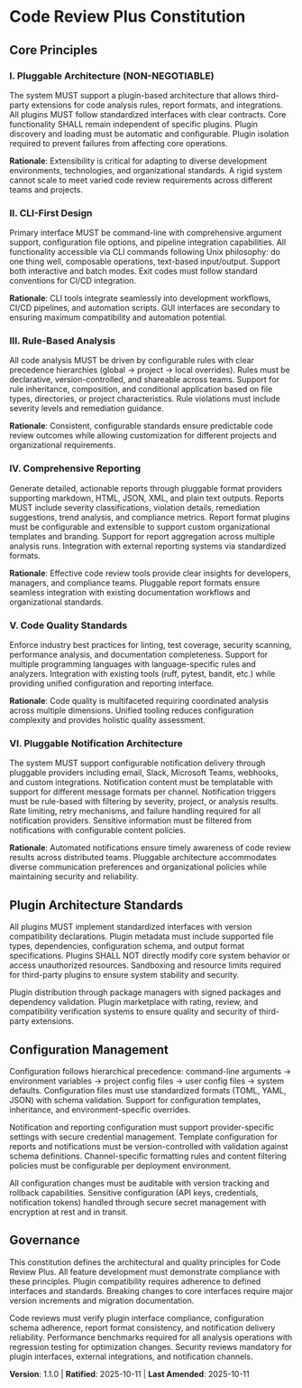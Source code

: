 <!--
Sync Impact Report:
- Version change: 1.0.0 → 1.1.0
- Modified principles: IV. Comprehensive Reporting (expanded with pluggable formats)
- Added principles: VI. Pluggable Notification Architecture
- Added sections: Notification Architecture Standards (expanded Configuration Management)
- Templates requiring updates: ✅ plan-template.md, spec-template.md, tasks-template.md, agent-file-template.md
- Follow-up TODOs: None
-->

# Code Review Plus Constitution

## Core Principles

### I. Pluggable Architecture (NON-NEGOTIABLE)
The system MUST support a plugin-based architecture that allows third-party extensions for 
code analysis rules, report formats, and integrations. All plugins MUST follow standardized 
interfaces with clear contracts. Core functionality SHALL remain independent of specific 
plugins. Plugin discovery and loading must be automatic and configurable. Plugin isolation 
required to prevent failures from affecting core operations.

**Rationale**: Extensibility is critical for adapting to diverse development environments, 
technologies, and organizational standards. A rigid system cannot scale to meet varied 
code review requirements across different teams and projects.

### II. CLI-First Design
Primary interface MUST be command-line with comprehensive argument support, configuration 
file options, and pipeline integration capabilities. All functionality accessible via CLI 
commands following Unix philosophy: do one thing well, composable operations, text-based 
input/output. Support both interactive and batch modes. Exit codes must follow standard 
conventions for CI/CD integration.

**Rationale**: CLI tools integrate seamlessly into development workflows, CI/CD pipelines, 
and automation scripts. GUI interfaces are secondary to ensuring maximum compatibility 
and automation potential.

### III. Rule-Based Analysis  
All code analysis MUST be driven by configurable rules with clear precedence hierarchies 
(global → project → local overrides). Rules must be declarative, version-controlled, and 
shareable across teams. Support for rule inheritance, composition, and conditional 
application based on file types, directories, or project characteristics. Rule violations 
must include severity levels and remediation guidance.

**Rationale**: Consistent, configurable standards ensure predictable code review outcomes 
while allowing customization for different projects and organizational requirements.

### IV. Comprehensive Reporting
Generate detailed, actionable reports through pluggable format providers supporting 
markdown, HTML, JSON, XML, and plain text outputs. Reports MUST include severity 
classifications, violation details, remediation suggestions, trend analysis, and compliance 
metrics. Report format plugins must be configurable and extensible to support custom 
organizational templates and branding. Support for report aggregation across multiple 
analysis runs. Integration with external reporting systems via standardized formats.

**Rationale**: Effective code review tools provide clear insights for developers, managers, 
and compliance teams. Pluggable report formats ensure seamless integration with existing 
documentation workflows and organizational standards.

### V. Code Quality Standards
Enforce industry best practices for linting, test coverage, security scanning, performance 
analysis, and documentation completeness. Support for multiple programming languages with 
language-specific rules and analyzers. Integration with existing tools (ruff, pytest, 
bandit, etc.) while providing unified configuration and reporting interface.

**Rationale**: Code quality is multifaceted requiring coordinated analysis across multiple 
dimensions. Unified tooling reduces configuration complexity and provides holistic 
quality assessment.

### VI. Pluggable Notification Architecture
The system MUST support configurable notification delivery through pluggable providers 
including email, Slack, Microsoft Teams, webhooks, and custom integrations. Notification 
content must be templatable with support for different message formats per channel. 
Notification triggers must be rule-based with filtering by severity, project, or analysis 
results. Rate limiting, retry mechanisms, and failure handling required for all notification 
providers. Sensitive information must be filtered from notifications with configurable 
content policies.

**Rationale**: Automated notifications ensure timely awareness of code review results 
across distributed teams. Pluggable architecture accommodates diverse communication 
preferences and organizational policies while maintaining security and reliability.

## Plugin Architecture Standards

All plugins MUST implement standardized interfaces with version compatibility declarations. 
Plugin metadata must include supported file types, dependencies, configuration schema, 
and output format specifications. Plugins SHALL NOT directly modify core system behavior 
or access unauthorized resources. Sandboxing and resource limits required for third-party 
plugins to ensure system stability and security.

Plugin distribution through package managers with signed packages and dependency validation. 
Plugin marketplace with rating, review, and compatibility verification systems to ensure 
quality and security of third-party extensions.

## Configuration Management

Configuration follows hierarchical precedence: command-line arguments → environment variables 
→ project config files → user config files → system defaults. Configuration files must 
use standardized formats (TOML, YAML, JSON) with schema validation. Support for configuration 
templates, inheritance, and environment-specific overrides.

Notification and reporting configuration must support provider-specific settings with 
secure credential management. Template configuration for reports and notifications must 
be version-controlled with validation against schema definitions. Channel-specific 
formatting rules and content filtering policies must be configurable per deployment 
environment.

All configuration changes must be auditable with version tracking and rollback capabilities. 
Sensitive configuration (API keys, credentials, notification tokens) handled through secure 
secret management with encryption at rest and in transit.

## Governance

This constitution defines the architectural and quality principles for Code Review Plus. 
All feature development must demonstrate compliance with these principles. Plugin 
compatibility requires adherence to defined interfaces and standards. Breaking changes 
to core interfaces require major version increments and migration documentation.

Code reviews must verify plugin interface compliance, configuration schema adherence, 
report format consistency, and notification delivery reliability. Performance benchmarks 
required for all analysis operations with regression testing for optimization changes. 
Security reviews mandatory for plugin interfaces, external integrations, and notification 
channels.

**Version**: 1.1.0 | **Ratified**: 2025-10-11 | **Last Amended**: 2025-10-11